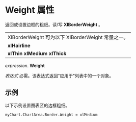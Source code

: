 
# Weight 属性

返回或设置边框的粗细。读/写
 **XlBorderWeight**
 。


||
|:-----|
|XlBorderWeight 可为以下 XlBorderWeight 常量之一。|
|**xlHairline**|
|**xlThin** **xlMedium** **xlThick**|

 _expression_. **Weight**

 _表达式_ 必需。该表达式返回"应用于"列表中的一个对象。

## 示例

以下示例设置图表区的边框粗细。


```
myChart.ChartArea.Border.Weight = xlMedium
```

